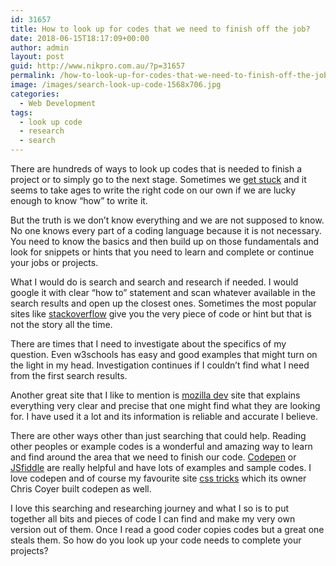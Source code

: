 ```yaml
---
id: 31657
title: How to look up for codes that we need to finish off the job?
date: 2018-06-15T18:17:09+00:00
author: admin
layout: post
guid: http://www.nikpro.com.au/?p=31657
permalink: /how-to-look-up-for-codes-that-we-need-to-finish-off-the-job/
image: /images/search-look-up-code-1568x706.jpg
categories:
  - Web Development
tags:
  - look up code
  - research
  - search
---
```

There are hundreds of ways to look up codes that is needed to finish a project or to simply go to the next stage. Sometimes we <a href="http://www.nikpro.com.au/wordpress-difficulties-and-challenges-how-to-face-wordpress-problems/" target="_blank" rel="noopener noreferrer">get stuck</a> and it seems to take ages to write the right code on our own if we are lucky enough to know &#8220;how&#8221; to write it.

But the truth is we don&#8217;t know everything and we are not supposed to know. No one knows every part of a coding language because it is not necessary. You need to know the basics and then build up on those fundamentals and look for snippets or hints that you need to learn and complete or continue your jobs or projects.

What I would do is search and search and research if needed. I would google it with clear &#8220;how to&#8221; statement and scan whatever available in the search results and open up the closest ones. Sometimes the most popular sites like <a href="https://stackoverflow.com" target="_blank" rel="noopener noreferrer">stackoverflow</a> give you the very piece of code or hint but that is not the story all the time.

There are times that I need to investigate about the specifics of my question. Even w3schools has easy and good examples that might turn on the light in my head. Investigation continues if I couldn&#8217;t find what I need from the first search results.

Another great site that I like to mention is <a href="https://developer.mozilla.org/" target="_blank" rel="noopener noreferrer">mozilla dev</a> site that explains everything very clear and precise that one might find what they are looking for. I have used it a lot and its information is reliable and accurate I believe.

There are other ways other than just searching that could help. Reading other peoples or example codes is a wonderful and amazing way to learn and find around the area that we need to finish our code. <a href="https://codepen.io/" target="_blank" rel="noopener noreferrer">Codepen</a> or <a href="http://jsfiddle.net" target="_blank" rel="noopener noreferrer">JSfiddle</a> are really helpful and have lots of examples and sample codes. I love codepen and of course my favourite site <a href="http://css-tricks.com" target="_blank" rel="noopener noreferrer">css tricks</a> which its owner Chris Coyer built codepen as well.

I love this searching and researching journey and what I so is to put together all bits and pieces of code I can find and make my very own version out of them. Once I read a good coder copies codes but a great one steals them. So how do you look up your code needs to complete your projects?